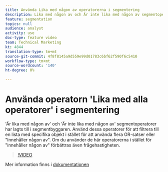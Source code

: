 ```yaml
---
title: Använda Lika med någon av operatorerna i segmentering
description: Lika med någon av och Är inte lika med någon av segmentoperatorerna har lagts till i segmentbyggaren. Använd dessa operatorer för att filtrera till en lista med specifika objekt i stället för att använda flera OR-satser eller Innehåller någon av dem. Om du använder dessa operatorer i stället för att innehålla någon av operatorerna förbättras även frågefrekvensen.
feature: segmentation
topics: null
audience: analyst
activity: use
doc-type: feature video
team: Technical Marketing
kt: 4844
translation-type: tm+mt
source-git-commit: 4f8f8145a9d559e99d01783c6bf62f590f6c5410
workflow-type: tm+mt
source-wordcount: '140'
ht-degree: 0%

---
```



# Använda operatorn &#39;Lika med alla operatorer&#39; i segmentering

&#39;Är lika med någon av&#39; och &#39;Är inte lika med någon av&#39; segmentoperatorer har lagts till i segmentbyggaren. Använd dessa operatorer för att filtrera till en lista med specifika objekt i stället för att använda flera OR-satser eller &quot;Innehåller någon av&quot;. Om du använder de här operatorerna i stället för &quot;innehåller någon av&quot; förbättras även frågehastigheten.

>[!VIDEO](https://video.tv.adobe.com/v/32960/?quality=12)

Mer information finns i [dokumentationen](https://docs.adobe.com/content/help/en/analytics/components/segmentation/segment-reference/seg-operators.html)
